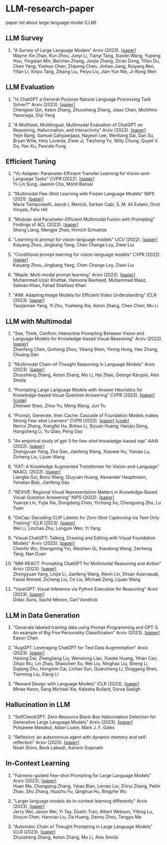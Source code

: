 # LLM-research-paper
paper list about large language model (LLM)

## LLM Survey

1. "A Survey of Large Language Models"
    Arxiv (2023).
    [[paper](https://arxiv.org/abs/2303.18223)] <br />
    Wayne Xin Zhao, Kun Zhou, Junyi Li, Tianyi Tang, Xiaolei Wang, Yupeng Hou, Yingqian Min, Beichen Zhang, Junjie Zhang, Zican Dong, Yifan Du, Chen Yang, Yushuo Chen, Zhipeng Chen, Jinhao Jiang, Ruiyang Ren, Yifan Li, Xinyu Tang, Zikang Liu, Peiyu Liu, Jian-Yun Nie, Ji-Rong Wen

## LLM Evaluation

1. "Is ChatGPT a General-Purpose Natural Language Processing Task Solver?"
    Arxiv (2023).
    [[paper](https://arxiv.org/abs/2302.06476)] <br />
    Chengwei Qin, Aston Zhang, Zhuosheng Zhang, Jiaao Chen, Michihiro Yasunaga, Diyi Yang
  
2. "A Multitask, Multilingual, Multimodal Evaluation of ChatGPT on Reasoning, Hallucination, and Interactivity"
    Arxiv (2023).
    [[paper](https://arxiv.org/abs/2302.04023)] <br />
    Yejin Bang, Samuel Cahyawijaya, Nayeon Lee, Wenliang Dai, Dan Su, Bryan Wilie, Holy Lovenia, Ziwei Ji, Tiezheng Yu, Willy Chung, Quyet V. Do, Yan Xu, Pascale Fung
    
## Efficient Tuning

1. "VL-Adapter: Parameter-Efficient Transfer Learning for Vision-and-Language Tasks"
    CVPR (2022).
    [[paper](https://arxiv.org/abs/2112.06825)] <br />
    Yi-Lin Sung, Jaemin Cho, Mohit Bansal

2. "Multimodal Few-Shot Learning with Frozen Language Models"
    NIPS (2021).
    [[paper](https://proceedings.neurips.cc/paper/2021/file/01b7575c38dac42f3cfb7d500438b875-Paper.pdf)] <br />
    Maria Tsimpoukelli, Jacob L Menick, Serkan Cabi, S. M. Ali Eslami, Oriol Vinyals, Felix Hill
    

3. "Modular and Parameter-Efficient Multimodal Fusion with Prompting"
    Findings of ACL (2022).
    [[paper](https://aclanthology.org/2022.findings-acl.234/)] <br />
    Sheng Liang, Mengjie Zhao, Hinrich Schuetze

4. "Learning to prompt for vision-language models"
    IJCV (2022).
    [[paper](https://arxiv.org/pdf/2109.01134.pdf)] <br />
    Kaiyang Zhou, Jingkang Yang, Chen Change Loy, Ziwei Liu 
    
5. "Conditional prompt learning for vision-language models"
    CVPR (2022).
    [[paper](https://openaccess.thecvf.com/content/CVPR2022/papers/Zhou_Conditional_Prompt_Learning_for_Vision-Language_Models_CVPR_2022_paper.pdf)] <br />
    Kaiyang Zhou, Jingkang Yang, Chen Change Loy, Ziwei Liu
    
6. "Maple: Multi-modal prompt learning"
    Arxiv (2022).
    [[paper](https://arxiv.org/pdf/2210.03117.pdf)] <br />
    Muhammad Uzair Khattak, Hanoona Rasheed, Muhammad Maaz, Salman Khan, Fahad Shahbaz Khan
    
7. "AIM: Adapting Image Models for Efficient Video Understanding"
    ICLR (2023).
    [[paper](https://arxiv.org/abs/2302.03024)] <br />
    Taojiannan Yang, Yi Zhu, Yusheng Xie, Aston Zhang, Chen Chen, Mu Li

## LLM with Multimodal 

1. "See, Think, Confirm: Interactive Prompting Between Vision and Language Models for Knowledge-based Visual Reasoning"
    Arxiv (2023).
    [[paper](https://arxiv.org/pdf/2301.05226.pdf)] <br />
    Zhenfang Chen, Qinhong Zhou, Yikang Shen, Yining Hong, Hao Zhang, Chuang Gan
    
2. "Multimodal Chain-of-Thought Reasoning in Language Models"
    Arxiv (2023).
    [[paper](https://arxiv.org/abs/2302.00923)] <br />
    Zhuosheng Zhang, Aston Zhang, Mu Li, Hai Zhao, George Karypis, Alex Smola
    
3. "Prompting Large Language Models with Answer Heuristics for Knowledge-based Visual Question Answering"
    CVPR (2023).
    [[paper](https://arxiv.org/abs/2303.01903)]
    [[code](https://github.com/MILVLG/prophet)] <br />
    Zhenwei Shao, Zhou Yu, Meng Wang, Jun Yu
    
4. "Prompt, Generate, then Cache: Cascade of Foundation Models makes Strong Few-shot Learners"
    CVPR (2023).
    [[paper](https://arxiv.org/abs/2303.02151)]
    [[code](https://github.com/ZrrSkywalker/CaFo)] <br />
    Renrui Zhang, Xiangfei Hu, Bohao Li, Siyuan Huang, Hanqiu Deng, Hongsheng Li, Yu Qiao, Peng Gao
    
5. "An empirical study of gpt-3 for few-shot knowledge-based vqa"
    AAAI (2022).
    [[paper](https://arxiv.org/abs/2109.05014)] <br />
    Zhengyuan Yang, Zhe Gan, Jianfeng Wang, Xiaowei Hu, Yumao Lu, Zicheng Liu, Lijuan Wang
    
6. "KAT: A Knowledge Augmented Transformer for Vision-and-Language"
    NAACL (2022).
    [[paper](https://aclanthology.org/2022.naacl-main.70/)] <br />
    Liangke Gui, Borui Wang, Qiuyuan Huang, Alexander Hauptmann, Yonatan Bisk, Jianfeng Gao
    
7. "REVIVE: Regional Visual Representation Matters in Knowledge-Based Visual Question Answering"
    NIPS (2022).
    [[paper](https://arxiv.org/abs/2206.01201)] <br />
    Yuanze Lin, Yujia Xie, Dongdong Chen, Yichong Xu, Chenguang Zhu, Lu Yuan
    
8. "DeCap: Decoding CLIP Latents for Zero-Shot Captioning via Text-Only Training"
    ICLR (2023).
    [[paper](https://arxiv.org/abs/2303.03032)] <br />
    Wei Li, Linchao Zhu, Longyin Wen, Yi Yang

9. "Visual ChatGPT: Talking, Drawing and Editing with Visual Foundation Models"
    Arxiv (2023).
    [[paper](https://arxiv.org/abs/2303.04671)] <br />
    Chenfei Wu, Shengming Yin, Weizhen Qi, Xiaodong Wang, Zecheng Tang, Nan Duan
    
10. "MM-REACT: Prompting ChatGPT for Multimodal Reasoning and Action"
    Arxiv (2023).
    [[paper](https://arxiv.org/abs/2303.11381)] <br />
    Zhengyuan Yang, Linjie Li, Jianfeng Wang, Kevin Lin, Ehsan Azarnasab, Faisal Ahmed, Zicheng Liu, Ce Liu, Michael Zeng, Lijuan Wang

11. "ViperGPT: Visual Inference via Python Execution for Reasoning"
    Arxiv (2023).
    [[paper](https://arxiv.org/abs/2303.08128)] <br />
    Dídac Surís, Sachit Menon, Carl Vondrick


## LLM in Data Generation 

1. "Generate labeled training data using Prompt Programming and GPT-3. An example of Big Five Personality Classification"
    Arxiv (2023).
    [[paper](https://arxiv.org/ftp/arxiv/papers/2303/2303.12279.pdf)] <br />
    Eason Chen
    
2. "AugGPT: Leveraging ChatGPT for Text Data Augmentation"
    Arxiv (2023).
    [[paper](https://arxiv.org/abs/2302.13007)] <br />
    Haixing Dai, Zhengliang Liu, Wenxiong Liao, Xiaoke Huang, Yihan Cao, Zihao Wu, Lin Zhao, Shaochen Xu, Wei Liu, Ninghao Liu, Sheng Li, Dajiang Zhu, Hongmin Cai, Lichao Sun, Quanzheng Li, Dinggang Shen, Tianming Liu, Xiang Li

3. "Reward Design with Language Models"
    ICLR (2023).
    [[paper](https://arxiv.org/pdf/2303.00001.pdf)] <br />
    Minae Kwon, Sang Michael Xie, Kalesha Bullard, Dorsa Sadigh
    

## Hallucination in LLM

1. "SelfCheckGPT: Zero-Resource Black-Box Hallucination Detection for Generative Large Language Models"
    Arxiv (2023).
    [[paper](https://arxiv.org/pdf/2303.08896.pdf)] <br />
    Potsawee Manakul, Adian Liusie, Mark J. F. Gales

2. "Reflexion: an autonomous agent with dynamic memory and self-reflection"
    Arxiv (2023).
    [[paper](https://arxiv.org/pdf/2303.11366.pdf)] <br />
    Noah Shinn, Beck Labash, Ashwin Gopinath
    
## In-Context Learning

1. "Fairness-guided Few-shot Prompting for Large Language Models"
    Arxiv (2023).
    [[paper](https://arxiv.org/pdf/2303.13217.pdf)] <br />
    Huan Ma, Changqing Zhang, Yatao Bian, Lemao Liu, Zhirui Zhang, Peilin Zhao, Shu Zhang, Huazhu Fu, Qinghua Hu, Bingzhe Wu

2. "Larger language models do in-context learning differently"
    Arxiv (2023).
    [[paper](https://arxiv.org/pdf/2303.03846.pdf)] <br />
    Jerry Wei, Jason Wei, Yi Tay, Dustin Tran, Albert Webson, Yifeng Lu, Xinyun Chen, Hanxiao Liu, Da Huang, Denny Zhou, Tengyu Ma
    
3. "Automatic Chain of Thought Prompting in Large Language Models"
    ICLR (2023).
    [[paper](https://arxiv.org/pdf/2210.03493.pdf)] <br />
    Zhuosheng Zhang, Aston Zhang, Mu Li, Alex Smola
